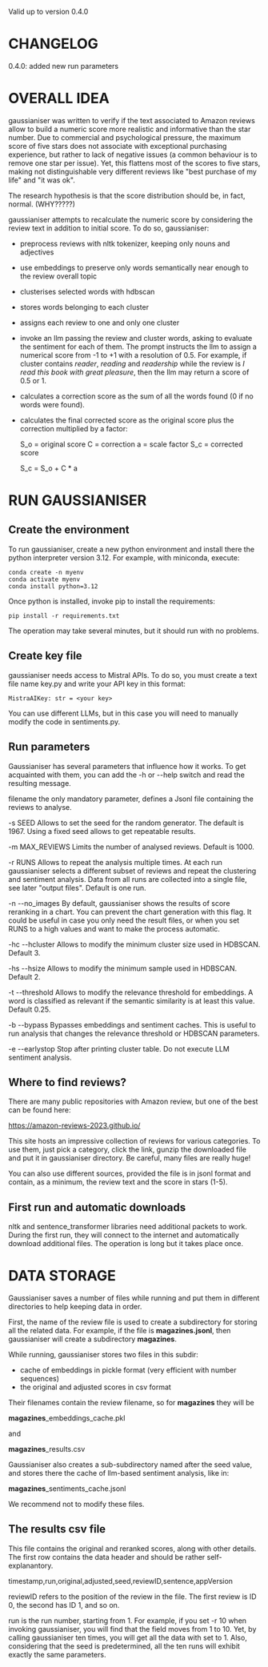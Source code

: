 Valid up to version 0.4.0

# CHANGELOG

0.4.0: added new run parameters

# OVERALL IDEA

gaussianiser was written to verify if the text associated to Amazon reviews
allow to build a numeric score more realistic and informative than the star
number.
Due to commercial and psychological pressure, the maximum score of five stars
does not associate with exceptional purchasing experience, but rather to lack
of negative issues (a common behaviour is to remove one star per issue).
Yet, this flattens most of the scores to five stars, making not distinguishable
very different reviews like "best purchase of my life" and "it was ok".

The research hypothesis is that the score distribution should be, in fact,
normal. (WHY?????)

gaussianiser attempts to recalculate the numeric score by considering the
review text in addition to initial score. To do so, gaussianiser:

- preprocess reviews with nltk tokenizer, keeping only nouns and adjectives
- use embeddings to preserve only words semantically near enough to the
  review overall topic
- clusterises selected words with hdbscan
- stores words belonging to each cluster
- assigns each review to one and only one cluster
- invoke an llm passing the review and cluster words, asking to evaluate
  the sentiment for each of them. The prompt instructs the llm to assign
  a numerical score from -1 to +1 with a resolution of 0.5.
  For example, if cluster contains _reader_, _reading_ and _readership_
  while the review is _I read this book with great pleasure_, then the
  llm may return a score of 0.5 or 1.
- calculates a correction score as the sum of all the words found (0 if
  no words were found).
- calculates the final corrected score as the original score plus the
  correction multiplied by a factor:

    S_o = original score
    C = correction
    a = scale factor
    S_c = corrected score

    S_c = S_o + C * a
    
# RUN GAUSSIANISER

## Create the environment

To run gaussianiser, create a new python environment and install there the
python interpreter version 3.12.
For example, with miniconda, execute:

    conda create -n myenv
    conda activate myenv
    conda install python=3.12

Once python is installed, invoke pip to install the requirements:

    pip install -r requirements.txt

The operation may take several minutes, but it should run with no problems.

## Create key file

gaussianiser needs access to Mistral APIs. To do so, you must create a text
file name key.py and write your API key in this format:

    MistraAIKey: str = <your key>

You can use different LLMs, but in this case you will need to manually modify
the code in sentiments.py.

## Run parameters

Gaussianiser has several parameters that influence how it works.
To get acquainted with them, you can add the -h or --help switch and
read the resulting message.

filename
  the only mandatory parameter, defines a Jsonl file containing the
  reviews to analyse.
  
-s SEED
  Allows to set the seed for the random generator. The default is 1967.
  Using a fixed seed allows to get repeatable results.

-m MAX_REVIEWS
  Limits the number of analysed reviews. Default is 1000.

-r RUNS
  Allows to repeat the analysis multiple times. At each run gaussianiser
  selects a different subset of reviews and repeat the clustering and
  sentiment analysis. Data from all runs are collected into a single file,
  see later "output files".
  Default is one run.

-n --no_images
  By default, gaussianiser shows the results of score reranking in a chart.
  You can prevent the chart generation with this flag. It could be useful
  in case you only need the result files, or when you set RUNS to a high
  values and want to make the process automatic.

-hc --hcluster
  Allows to modify the minimum cluster size used in HDBSCAN. Default 3.

-hs --hsize
  Allows to modify the minimum sample used in HDBSCAN. Default 2.

-t --threshold
  Allows to modify the relevance threshold for embeddings. A word is
  classified as relevant if the semantic similarity is at least this value.
  Default 0.25.

-b --bypass
  Bypasses embeddings and sentiment caches. This is useful to run analysis
  that changes the relevance threshold or HDBSCAN parameters.

-e --earlystop
  Stop after printing cluster table. Do not execute LLM sentiment analysis.

## Where to find reviews?

  There are many public repositories with Amazon review, but one of the best
  can be found here:
  
  https://amazon-reviews-2023.github.io/

  This site hosts an impressive collection of reviews for various categories.
  To use them, just pick a category, click the <review> link, gunzip the
  downloaded file and put it in gaussianiser directory.
  Be careful, many files are really huge!

  You can also use different sources, provided the file is in jsonl format
  and contain, as a minimum, the review text and the score in stars (1-5).

## First run and automatic downloads

nltk and sentence_transformer libraries need additional packets to work.
During the first run, they will connect to the internet and automatically
download additional files. The operation is long but it takes place once.

# DATA STORAGE

Gaussianiser saves a number of files while running and put them in different
directories to help keeping data in order.

First, the name of the review file is used to create a subdirectory for storing
all the related data. For example, if the file is **magazines.jsonl**, then
gaussianiser will create a subdirectory **magazines**.

While running, gaussianiser stores two files in this subdir:
- cache of embeddings in pickle format (very efficient with number sequences)
- the original and adjusted scores in csv format

Their filenames contain the review filename, so for **magazines** they will be

  **magazines**_embeddings_cache.pkl

and

  **magazines**_results.csv

Gaussianiser also creates a sub-subdirectory named after the seed value, and
stores there the cache of llm-based sentiment analysis, like in:

  **magazines**_sentiments_cache.jsonl

We recommend not to modify these files.

## The results csv file

This file contains the original and reranked scores, along with other details.
The first row contains the data header and should be rather self-explanantory.

  timestamp,run,original,adjusted,seed,reviewID,sentence,appVersion

reviewID refers to the position of the review in the file. The first review is
ID 0, the second has ID 1, and so on.

run is the run number, starting from 1. For example, if you set -r 10 when
invoking gaussianiser, you will find that the field <run> moves from 1 to 10.
Yet, by calling gaussianiser ten times, you will get all the data with <run>
set to 1. Also, considering that the seed is predetermined, all the ten runs
will exhibit exactly the same parameters.

